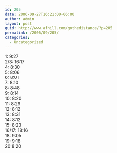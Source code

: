 ```yaml
---
id: 205
date: 2006-09-27T16:21:00-06:00
author: admin
layout: post
guid: http://www.afhill.com/gothedistance/?p=205
permalink: /2006/09/205/
categories:
  - Uncategorized
---
```

1: 9:27  
2/3: 16:17  
4: 8:30  
5: 8:06  
6: 8:01  
7: 8:10  
8: 8:48  
9: 8:14  
10: 8:20  
11: 8:29  
12: 8:12  
13: 8:31  
14: 8:12  
15: 8:23  
16/17: 18:16  
18: 9:05  
19: 9:18  
20:8:20
